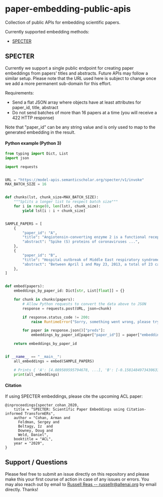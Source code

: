 # paper-embedding-public-apis

Collection of public APIs for embedding scientific papers.

Currently supported embedding methods:
- [SPECTER](#specter)

## SPECTER

Currently we support a single public endpoint for creating paper embeddings from papers' titles and abstracts. Future APIs may follow a similar setup. Please note that the URL used here is subject to change once we add a more permanent sub-domain for this effort.

Requirements:

* Send a flat JSON array where objects have at least attributes for paper_id, title, abstract
* Do not send batches of more than 16 papers at a time (you will receive a 422 HTTP response)

Note that "paper_id" can be any string value and is only used to map to the generated embedding in the result.

#### Python example (Python 3)

```python
from typing import Dict, List
import json

import requests


URL = "https://model-apis.semanticscholar.org/specter/v1/invoke"
MAX_BATCH_SIZE = 16


def chunks(lst, chunk_size=MAX_BATCH_SIZE):
    """Splits a longer list to respect batch size"""
    for i in range(0, len(lst), chunk_size):
        yield lst[i : i + chunk_size]


SAMPLE_PAPERS = [
    {
        "paper_id": "A",
        "title": "Angiotensin-converting enzyme 2 is a functional receptor for the SARS coronavirus",
        "abstract": "Spike (S) proteins of coronaviruses ...",
    },
    {
        "paper_id": "B",
        "title": "Hospital outbreak of Middle East respiratory syndrome coronavirus",
        "abstract": "Between April 1 and May 23, 2013, a total of 23 cases of MERS-CoV ...",
    },
]


def embed(papers):
    embeddings_by_paper_id: Dict[str, List[float]] = {}

    for chunk in chunks(papers):
        # Allow Python requests to convert the data above to JSON
        response = requests.post(URL, json=chunk)

        if response.status_code != 200:
            raise RuntimeError("Sorry, something went wrong, please try later!")

        for paper in response.json()["preds"]:
            embeddings_by_paper_id[paper["paper_id"]] = paper["embedding"]

    return embeddings_by_paper_id


if __name__ == "__main__":
    all_embeddings = embed(SAMPLE_PAPERS)

    # Prints { 'A': [4.089589595794678, ...], 'B': [-0.15814849734306335, ...] }
    print(all_embeddings)
```

#### Citation

If using SPECTER embeddings, please cite the upcoming ACL paper:

```
@inproceedings{specter_cohan_2020,
    title = "SPECTER: Scientific Paper Embeddings using Citation-informed TransformERs",
    author = "Cohan, Arman and
      Feldman, Sergey and
      Beltagy, Iz  and
      Downey, Doug and
      Weld, Daniel",
    booktitle = "ACL",
    year = "2020",
}
```

## Support / Questions

Please feel free to submit an issue directly on this repository and please make this your first course of action in case of any issues or errors. You may also reach out by email to [Russell Reas -- russellr@allenai.org](mailto:russellr@allenai.org) by email directly. Thanks!
